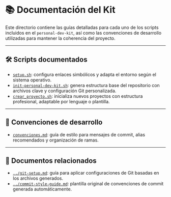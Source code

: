 # 📚 Documentación del Kit

Este directorio contiene las guías detalladas para cada uno de los scripts incluidos en el `personal-dev-kit`, así como las convenciones de desarrollo utilizadas para mantener la coherencia del proyecto.

---

## 🛠️ Scripts documentados

- [`setup.sh`](./setup.md): configura enlaces simbólicos y adapta el entorno según el sistema operativo.
- [`init-personal-dev-kit.sh`](./init-personal-dev-kit.md): genera estructura base del repositorio con archivos clave y configuración Git personalizada.
- [`crear_proyecto.sh`](./crear-proyecto.md): inicializa nuevos proyectos con estructura profesional, adaptable por lenguaje o plantilla.

---

## 🧾 Convenciones de desarrollo

- [`convenciones.md`](./convenciones.md): guía de estilo para mensajes de commit, alias recomendados y organización de ramas.

---

## 🔁 Documentos relacionados

- [`../git-setup.md`](../git-setup.md): guía para aplicar configuraciones de Git basadas en los archivos generados.
- [`../commit-style-guide.md`](../commit-style-guide.md): plantilla original de convenciones de commit generada automáticamente.
